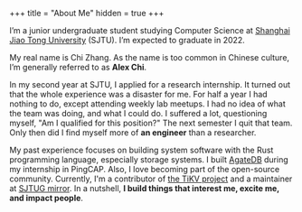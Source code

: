 +++
title = "About Me"
hidden = true
+++

I’m a junior undergraduate student studying Computer Science at
[Shanghai Jiao Tong University](http://en.sjtu.edu.cn/) (SJTU).
I’m expected to graduate in 2022.

My real name is Chi Zhang. As the name is too common in Chinese culture, I’m generally
referred to as **Alex Chi**.

In my second year at SJTU, I applied for a research internship.
It turned out that the whole experience was a disaster for me. For half a year
I had nothing to do, except attending weekly lab meetups. I had no idea of what
the team was doing, and what I could do. I suffered a lot, questioning myself,
"Am I qualified for this position?" The next semester I quit that team.
Only then did I find myself more of **an engineer** than a researcher.

My past experience focuses on building system software with the Rust programming
language, especially storage systems. I built [AgateDB](https://github.com/tikv/agatedb) during my
internship in PingCAP. Also, I love becoming part of the open-source
community. Currently, I'm a contributor of [the TiKV project](https://tikv.org)
and a maintainer at [SJTUG mirror](https://mirrors.sjtug.sjtu.edu.cn).
In a nutshell, **I build things that interest me, excite me, and impact people**.
